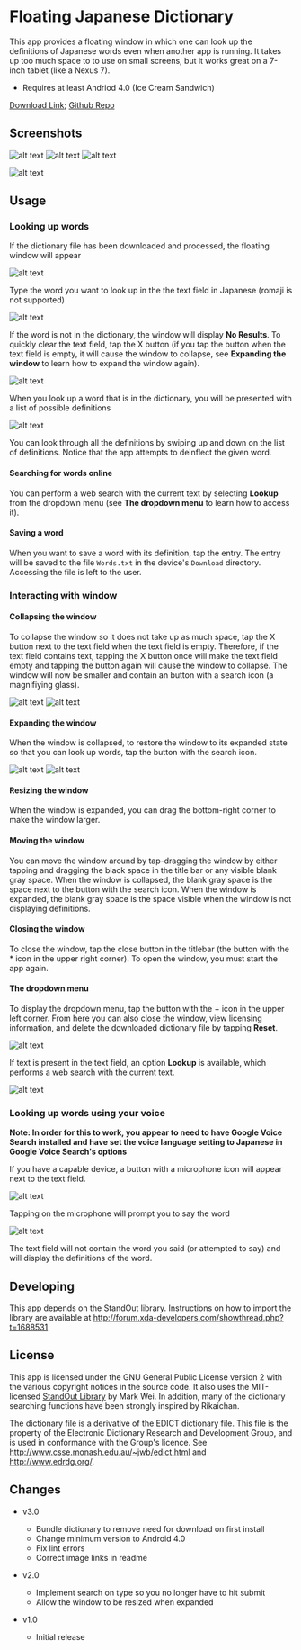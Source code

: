 # Floating Japanese Dictionary

This app provides a floating window in which one can look up the definitions of Japanese words even when another app is running. It takes up too much space to to use on small screens, but it works great on a 7-inch tablet (like a Nexus 7).

* Requires at least Andriod 4.0 (Ice Cream Sandwich)

[Download Link](https://github.com/ispedals/FloatingJapaneseDictionary/releases); [Github Repo](https://github.com/ispedals/FloatingJapaneseDictionary)


## Screenshots

![alt text](screenshots/collapsed.manga.png "collapsed.manga") ![alt text](screenshots/expanded.manga.png "expanded.manga") ![alt text](screenshots/definition.manga.png "definition.manga")

![alt text](screenshots/video.png "video")

## Usage

### Looking up words
If the dictionary file has been downloaded and processed, the floating window will appear

![alt text](screenshots/expanded.empty.keyboard.png "expanded.empty.keyboard")

Type the word you want to look up in the the text field in Japanese (romaji is not supported)

![alt text](screenshots/expanded.filled.png "expanded.filled")

If the word is not in the dictionary, the window will display **No Results**. To quickly clear the text field, tap the X button (if you tap the button when the text field is empty, it will cause the window to collapse, see **Expanding the window** to learn how to expand the window again).

![alt text](screenshots/no.results.launcher.png "no.results.launcher")

When you look up a word that is in the dictionary, you will be presented with a list of possible definitions

![alt text](screenshots/inflected.png "inflected")

You can look through all the definitions by swiping up and down on the list of definitions. Notice that the app attempts to deinflect the given word.

#### Searching for words online
You can perform a web search with the current text by selecting **Lookup** from the dropdown menu (see **The dropdown menu** to learn how to access it).

#### Saving a word
When you want to save a word with its definition, tap the entry. The entry will be saved to the file `Words.txt` in the device's `Download` directory. Accessing the file is left to the user.

### Interacting with window
#### Collapsing the window
To collapse the window so it does not take up as much space, tap the X button next to the text field  when the text field is empty. Therefore, if the text field contains text, tapping the X button once will make the text field empty and tapping the button again will cause the window to collapse. The window will now be smaller and contain an button with a search icon (a magnifiying glass).

![alt text](screenshots/expanded.empty.png "expanded.empty") ![alt text](screenshots/collapsed.png "collapsed")

#### Expanding the window
When the window is collapsed, to restore the window to its expanded state so that you can look up words, tap the button with the search icon.

![alt text](screenshots/collapsed.png "collapsed") ![alt text](screenshots/expanded.empty.png "expanded.empty")

#### Resizing the window
When the window is expanded, you can drag the bottom-right corner to make the window larger.

#### Moving the window
You can move the window around by tap-dragging the window by either tapping and dragging the black space in the title bar or any visible blank gray space. When the window is collapsed, the blank gray space is the space next to the button with the search icon. When the window is expanded, the blank gray space is the space visible when the window is not displaying definitions.

#### Closing the window
To close the window, tap the close button in the titlebar (the button with the * icon in the upper right corner). To open the window, you must start the app again.

#### The dropdown menu
To display the dropdown menu, tap the button with the + icon in the upper left corner. From here you can also close the window, view licensing information, and delete the downloaded dictionary file by tapping **Reset**.

![alt text](screenshots/dropdown.png "dropdown")

If text is present in the text field, an option **Lookup** is available, which performs a web search with the current text.

![alt text](screenshots/dropdown.lookup.png "lookup")

### Looking up words using your voice
**Note: In order for this to work, you appear to need to have Google Voice Search installed and have set the voice language setting to Japanese in Google Voice Search's options**

If you have a capable device, a button with a microphone icon will appear next to the text field.

![alt text](screenshots/microphone.png "microphone")


Tapping on the microphone will prompt you to say the word

![alt text](screenshots/prompt.png "prompt")

The text field will not contain the word you said (or attempted to say) and will display the definitions of the word.


## Developing
This app depends on the StandOut library. Instructions on how to import the library are available at http://forum.xda-developers.com/showthread.php?t=1688531

## License
This app is licensed under the GNU General Public License version 2 with the various copyright notices in the source code. It also uses the MIT-licensed [StandOut Library](http://pingpongboss.github.com/StandOut) by Mark Wei. In addition, many of the dictionary searching functions have been strongly inspired by Rikaichan.

The dictionary file is a derivative of the EDICT dictionary file. This file is the property of the Electronic Dictionary Research and Development Group, and is used in conformance with the Group's licence. See http://www.csse.monash.edu.au/~jwb/edict.html and http://www.edrdg.org/.

## Changes
* v3.0
	* Bundle dictionary to remove need for download on first install
	* Change minimum version to Android 4.0
	* Fix lint errors
	* Correct image links in readme

* v2.0
    * Implement search on type so you no longer have to hit submit
    * Allow the window to be resized when expanded

* v1.0
	* Initial release
